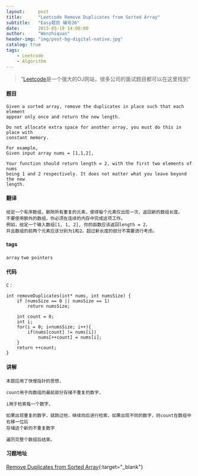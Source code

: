 ```yaml
---
layout:     post
title:      "Leetcode Remove Duplicates from Sorted Array"
subtitle:   "Easy题目 编号26"
date:       2015-05-19 14:00:00
author:     "Wenzhiquan"
header-img: "img/post-bg-digital-native.jpg"
catalog: true
tags:
    - Leetcode
    - Algorithm
---
```


> “[Leetcode](https://leetcode.com/)是一个强大的OJ网站，很多公司的面试题目都可以在这里找到”

#### 题目

```
Given a sorted array, remove the duplicates in place such that each element
appear only once and return the new length.

Do not allocate extra space for another array, you must do this in place with
constant memory.

For example,
Given input array nums = [1,1,2],

Your function should return length = 2, with the first two elements of nums
being 1 and 2 respectively. It does not matter what you leave beyond the new
length.
```

#### 翻译

```
给定一个有序数组，删除所有重复的元素，使得每个元素仅出现一次，返回新的数组长度。
不要使用额外的数组，你必须在连续的内存中完成这项工作。
例如，给定一个输入数组[1, 1, 2], 你的函数应该返回length = 2，
并且数组的前两个元素应该分别为1和2。超过新长度的部分不需要进行考虑。
```

#### tags

`array` `two pointers`

#### 代码

```
C：

int removeDuplicates(int* nums, int numsSize) {
	if (numsSize == 0 || numsSize == 1)
        return numsSize;

	int count = 0;
	int i;
	for(i = 0; i<numsSize; i++){
		if(nums[count] != nums[i])
			nums[++count] = nums[i];
	}
	return ++count;
}
```

#### 讲解

```
本题应用了快慢指针的思想，

count用于向数组的最前部分存储不重复的数字，

i用于检索每一个数字，

如果出现重复的数字，就跳过他，继续向后进行检索，如果出现不同的数字，则count在数组中右移一位后
存储这个新的不重复数字

遍历完整个数组后结束。
```

#### 习题地址

[Remove Duplicates from Sorted Array](https://leetcode.com/problems/remove-duplicates-from-sorted-array/){:target="_blank"}
